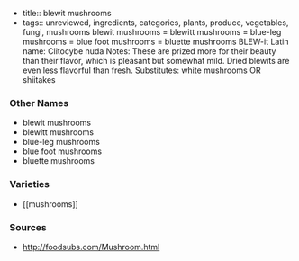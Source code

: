 - title:: blewit mushrooms
- tags:: unreviewed, ingredients, categories, plants, produce, vegetables, fungi, mushrooms
blewit mushrooms = blewitt mushrooms = blue-leg mushrooms = blue foot mushrooms = bluette mushrooms BLEW-it Latin name: Clitocybe nuda Notes: These are prized more for their beauty than their flavor, which is pleasant but somewhat mild. Dried blewits are even less flavorful than fresh. Substitutes: white mushrooms OR shiitakes

### Other Names

* blewit mushrooms
* blewitt mushrooms
* blue-leg mushrooms
* blue foot mushrooms
* bluette mushrooms

### Varieties

* [[mushrooms]]

### Sources
* http://foodsubs.com/Mushroom.html
